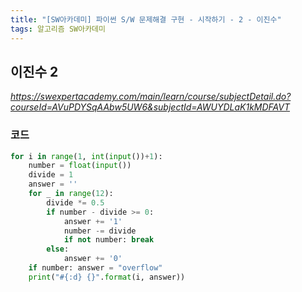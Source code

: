 ```yaml
---
title: "[SW아카데미] 파이썬 S/W 문제해결 구현 - 시작하기 - 2 - 이진수"
tags: 알고리즘 SW아카데미
---
```


## 이진수 2

*<https://swexpertacademy.com/main/learn/course/subjectDetail.do?courseId=AVuPDYSqAAbw5UW6&subjectId=AWUYDLaK1kMDFAVT>*

### 코드

``` python
for i in range(1, int(input())+1):
    number = float(input())
    divide = 1
    answer = ''
    for _ in range(12):
        divide *= 0.5
        if number - divide >= 0:
            answer += '1'
            number -= divide
            if not number: break
        else:
            answer += '0'
    if number: answer = "overflow"
    print("#{:d} {}".format(i, answer))
```